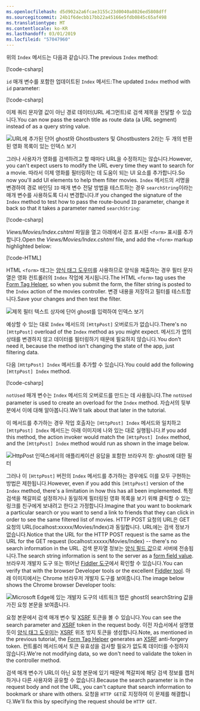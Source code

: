 ```yaml
---
ms.openlocfilehash: d5d902a2a6fcae3155c23d0040a8026ed5808dff
ms.sourcegitcommit: 24b1f6decbb17bb22a45166e5fdb0845c65af498
ms.translationtype: MT
ms.contentlocale: ko-KR
ms.lasthandoff: 03/01/2019
ms.locfileid: "57047960"
---
```

<!--
[!code-html[](~/tutorials/first-mvc-app/start-mvc/sample/MvcMovie/Views/Shared/_Layout.cshtml?highlight=7,31)]


[!code-csharp[](~/tutorials/first-mvc-app/start-mvc/sample/MvcMovie/Controllers/MoviesController.cs?name=snippet_1stSearch)]

[!code-csharp[](~/tutorials/first-mvc-app/start-mvc/sample/MvcMovie/Controllers/MoviesController.cs?name=snippet_SearchNull)]

![Index view](~/tutorials/first-mvc-app/search/_static/ghost.png)


[!code-csharp[](~/tutorials/first-mvc-app/start-mvc/sample/MvcMovie/Startup.cs?highlight=5&name=snippet_1)]

--> 

<span data-ttu-id="dfb4a-101">위의 `Index` 메서드는 다음과 같습니다.</span><span class="sxs-lookup"><span data-stu-id="dfb4a-101">The previous `Index` method:</span></span>

[!code-csharp[](~/tutorials/first-mvc-app/start-mvc/sample/MvcMovie/Controllers/MoviesController.cs?highlight=1,8&name=snippet_1stSearch)]

<span data-ttu-id="dfb4a-102">`id` 매개 변수를 포함한 업데이트된 `Index` 메서드:</span><span class="sxs-lookup"><span data-stu-id="dfb4a-102">The updated `Index` method with `id` parameter:</span></span>

[!code-csharp[](~/tutorials/first-mvc-app/start-mvc/sample/MvcMovie/Controllers/MoviesController.cs?highlight=1,8&name=snippet_SearchID)]

<span data-ttu-id="dfb4a-103">이제 쿼리 문자열 값이 아닌 경로 데이터(URL 세그먼트)로 검색 제목을 전달할 수 있습니다.</span><span class="sxs-lookup"><span data-stu-id="dfb4a-103">You can now pass the search title as route data (a URL segment) instead of as a query string value.</span></span>

![URL에 추가된 단어 ghost와 Ghostbusters 및 Ghostbusters 2라는 두 개의 반환된 영화 목록이 있는 인덱스 보기](~/tutorials/first-mvc-app/search/_static/g2.png)

<span data-ttu-id="dfb4a-105">그러나 사용자가 영화를 검색하려고 할 때마다 URL을 수정하지는 않습니다.</span><span class="sxs-lookup"><span data-stu-id="dfb4a-105">However, you can't expect users to modify the URL every time they want to search for a movie.</span></span> <span data-ttu-id="dfb4a-106">따라서 이제 영화를 필터링하는 데 도움이 되는 UI 요소를 추가합니다.</span><span class="sxs-lookup"><span data-stu-id="dfb4a-106">So now you'll add UI elements to help them filter movies.</span></span> <span data-ttu-id="dfb4a-107">`Index` 메서드의 서명을 변경하여 경로 바인딩 `ID` 매개 변수 전달 방법을 테스트하는 경우 `searchString`이라는 매개 변수를 사용하도록 다시 변경합니다.</span><span class="sxs-lookup"><span data-stu-id="dfb4a-107">If you changed the signature of the `Index` method to test how to pass the route-bound `ID` parameter, change it back so that it takes a parameter named `searchString`:</span></span>

[!code-csharp[](~/tutorials/first-mvc-app/start-mvc/sample/MvcMovie/Controllers/MoviesController.cs?highlight=1&name=snippet_1stSearch)]

<span data-ttu-id="dfb4a-108">*Views/Movies/Index.cshtml* 파일을 열고 아래에서 강조 표시된 `<form>` 표시를 추가합니다.</span><span class="sxs-lookup"><span data-stu-id="dfb4a-108">Open the *Views/Movies/Index.cshtml* file, and add the `<form>` markup highlighted below:</span></span>

[!code-HTML[](~/tutorials/first-mvc-app/start-mvc/sample/MvcMovie/Views/Movies/IndexForm1.cshtml?highlight=10-16&range=4-21)]

<span data-ttu-id="dfb4a-109">HTML `<form>` 태그는 [양식 태그 도우미](xref:mvc/views/working-with-forms)를 사용하므로 양식을 제출하는 경우 필터 문자열은 영화 컨트롤러의 `Index` 작업에 게시됩니다.</span><span class="sxs-lookup"><span data-stu-id="dfb4a-109">The HTML `<form>` tag uses the [Form Tag Helper](xref:mvc/views/working-with-forms), so when you submit the form, the filter string is posted to the `Index` action of the movies controller.</span></span> <span data-ttu-id="dfb4a-110">변경 내용을 저장하고 필터를 테스트합니다.</span><span class="sxs-lookup"><span data-stu-id="dfb4a-110">Save your changes and then test the filter.</span></span>

![제목 필터 텍스트 상자에 단어 ghost를 입력하여 인덱스 보기](~/tutorials/first-mvc-app/search/_static/filter.png)

<span data-ttu-id="dfb4a-112">예상할 수 있는 대로 `Index` 메서드의 `[HttpPost]` 오버로드가 없습니다.</span><span class="sxs-lookup"><span data-stu-id="dfb4a-112">There's no `[HttpPost]` overload of the `Index` method as you might expect.</span></span> <span data-ttu-id="dfb4a-113">메서드가 앱의 상태를 변경하지 않고 데이터를 필터링하기 때문에 필요하지 않습니다.</span><span class="sxs-lookup"><span data-stu-id="dfb4a-113">You don't need it, because the method isn't changing the state of the app, just filtering data.</span></span>

<span data-ttu-id="dfb4a-114">다음 `[HttpPost] Index` 메서드를 추가할 수 있습니다.</span><span class="sxs-lookup"><span data-stu-id="dfb4a-114">You could add the following `[HttpPost] Index` method.</span></span>

[!code-csharp[](~/tutorials/first-mvc-app/start-mvc/sample/MvcMovie/Controllers/MoviesController.cs?highlight=1&name=snippet_SearchPost)]

<span data-ttu-id="dfb4a-115">`notUsed` 매개 변수는 `Index` 메서드의 오버로드를 만드는 데 사용됩니다.</span><span class="sxs-lookup"><span data-stu-id="dfb4a-115">The `notUsed` parameter is used to create an overload for the `Index` method.</span></span> <span data-ttu-id="dfb4a-116">자습서의 뒷부분에서 이에 대해 알아봅니다.</span><span class="sxs-lookup"><span data-stu-id="dfb4a-116">We'll talk about that later in the tutorial.</span></span>

<span data-ttu-id="dfb4a-117">이 메서드를 추가하는 경우 작업 호출자는 `[HttpPost] Index` 메서드와 일치하고 `[HttpPost] Index` 메서드는 아래 이미지에 나와 있는 대로 실행됩니다.</span><span class="sxs-lookup"><span data-stu-id="dfb4a-117">If you add this method, the action invoker would match the `[HttpPost] Index` method, and the `[HttpPost] Index` method would run as shown in the image below.</span></span>

![HttpPost 인덱스에서의 애플리케이션 응답을 포함한 브라우저 창: ghost에 대한 필터](~/tutorials/first-mvc-app/search/_static/fo.png)

<span data-ttu-id="dfb4a-119">그러나 이 `[HttpPost]` 버전의 `Index` 메서드를 추가하는 경우에도 이를 모두 구현하는 방법은 제한됩니다.</span><span class="sxs-lookup"><span data-stu-id="dfb4a-119">However, even if you add this `[HttpPost]` version of the `Index` method, there's a limitation in how this has all been implemented.</span></span> <span data-ttu-id="dfb4a-120">특정 검색을 책갈피로 설정하거나 동일하게 필터링된 영화 목록을 보기 위해 클릭할 수 있는 링크를 친구에게 보내려고 한다고 가정합니다.</span><span class="sxs-lookup"><span data-stu-id="dfb4a-120">Imagine that you want to bookmark a particular search or you want to send a link to friends that they can click in order to see the same filtered list of movies.</span></span> <span data-ttu-id="dfb4a-121">HTTP POST 요청의 URL은 GET 요청의 URL(localhost:xxxxx/Movies/Index)과 동일합니다. URL에는 검색 정보가 없습니다.</span><span class="sxs-lookup"><span data-stu-id="dfb4a-121">Notice that the URL for the HTTP POST request is the same as the URL for the GET request (localhost:xxxxx/Movies/Index) -- there's no search information in the URL.</span></span> <span data-ttu-id="dfb4a-122">검색 문자열 정보는 [양식 필드 값](https://developer.mozilla.org/docs/Learn/HTML/Forms/Sending_and_retrieving_form_data)으로 서버에 전송됩니다.</span><span class="sxs-lookup"><span data-stu-id="dfb4a-122">The search string information is sent to the server as a [form field value](https://developer.mozilla.org/docs/Learn/HTML/Forms/Sending_and_retrieving_form_data).</span></span> <span data-ttu-id="dfb4a-123">브라우저 개발자 도구 또는 뛰어난 [Fiddler 도구](http://www.telerik.com/fiddler)에서 확인할 수 있습니다.</span><span class="sxs-lookup"><span data-stu-id="dfb4a-123">You can verify that with the browser Developer tools or the excellent [Fiddler tool](http://www.telerik.com/fiddler).</span></span> <span data-ttu-id="dfb4a-124">아래 이미지에서는 Chrome 브라우저 개발자 도구를 보여줍니다.</span><span class="sxs-lookup"><span data-stu-id="dfb4a-124">The image below shows the Chrome browser Developer tools:</span></span>

![Microsoft Edge에 있는 개발자 도구의 네트워크 탭은 ghost의 searchString 값을 가진 요청 본문을 보여줍니다.](~/tutorials/first-mvc-app/search/_static/f12_rb.png)

<span data-ttu-id="dfb4a-126">요청 본문에서 검색 매개 변수 및 [XSRF](xref:security/anti-request-forgery) 토큰을 볼 수 있습니다.</span><span class="sxs-lookup"><span data-stu-id="dfb4a-126">You can see the search parameter and [XSRF](xref:security/anti-request-forgery) token in the request body.</span></span> <span data-ttu-id="dfb4a-127">이전 자습서에서 설명했듯이 [양식 태그 도우미](xref:mvc/views/working-with-forms)는 [XSRF](xref:security/anti-request-forgery) 위조 방지 토큰을 생성합니다.</span><span class="sxs-lookup"><span data-stu-id="dfb4a-127">Note, as mentioned in the previous tutorial, the [Form Tag Helper](xref:mvc/views/working-with-forms) generates an [XSRF](xref:security/anti-request-forgery) anti-forgery token.</span></span> <span data-ttu-id="dfb4a-128">컨트롤러 메서드에서 토큰 유효성을 검사할 필요가 없도록 데이터를 수정하지 않습니다.</span><span class="sxs-lookup"><span data-stu-id="dfb4a-128">We're not modifying data, so we don't need to validate the token in the controller method.</span></span>

<span data-ttu-id="dfb4a-129">검색 매개 변수가 URL이 아닌 요청 본문에 있기 때문에 책갈피에 해당 검색 정보를 캡처하거나 다른 사용자와 공유할 수 없습니다.</span><span class="sxs-lookup"><span data-stu-id="dfb4a-129">Because the search parameter is in the request body and not the URL, you can't capture that search information to bookmark or share with others.</span></span> <span data-ttu-id="dfb4a-130">요청을 `HTTP GET`로 지정하여 이 문제를 해결합니다.</span><span class="sxs-lookup"><span data-stu-id="dfb4a-130">We'll fix this by specifying the request should be `HTTP GET`.</span></span>
